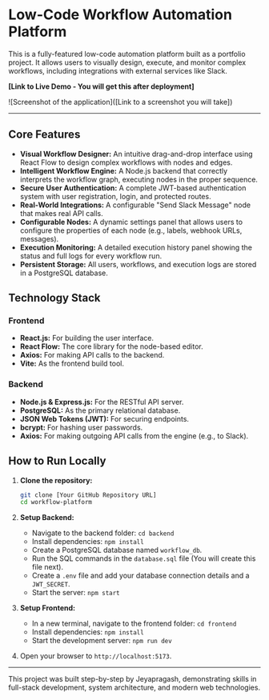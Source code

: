 # Low-Code Workflow Automation Platform

This is a fully-featured low-code automation platform built as a portfolio project. It allows users to visually design, execute, and monitor complex workflows, including integrations with external services like Slack.

**[Link to Live Demo - You will get this after deployment]**

![Screenshot of the application]([Link to a screenshot you will take])

---

## Core Features

*   **Visual Workflow Designer:** An intuitive drag-and-drop interface using React Flow to design complex workflows with nodes and edges.
*   **Intelligent Workflow Engine:** A Node.js backend that correctly interprets the workflow graph, executing nodes in the proper sequence.
*   **Secure User Authentication:** A complete JWT-based authentication system with user registration, login, and protected routes.
*   **Real-World Integrations:** A configurable "Send Slack Message" node that makes real API calls.
*   **Configurable Nodes:** A dynamic settings panel that allows users to configure the properties of each node (e.g., labels, webhook URLs, messages).
*   **Execution Monitoring:** A detailed execution history panel showing the status and full logs for every workflow run.
*   **Persistent Storage:** All users, workflows, and execution logs are stored in a PostgreSQL database.

## Technology Stack

### Frontend
*   **React.js:** For building the user interface.
*   **React Flow:** The core library for the node-based editor.
*   **Axios:** For making API calls to the backend.
*   **Vite:** As the frontend build tool.

### Backend
*   **Node.js & Express.js:** For the RESTful API server.
*   **PostgreSQL:** As the primary relational database.
*   **JSON Web Tokens (JWT):** For securing endpoints.
*   **bcrypt:** For hashing user passwords.
*   **Axios:** For making outgoing API calls from the engine (e.g., to Slack).

## How to Run Locally

1.  **Clone the repository:**
    ```bash
    git clone [Your GitHub Repository URL]
    cd workflow-platform
    ```

2.  **Setup Backend:**
    *   Navigate to the backend folder: `cd backend`
    *   Install dependencies: `npm install`
    *   Create a PostgreSQL database named `workflow_db`.
    *   Run the SQL commands in the `database.sql` file (You will create this file next).
    *   Create a `.env` file and add your database connection details and a `JWT_SECRET`.
    *   Start the server: `npm start`

3.  **Setup Frontend:**
    *   In a new terminal, navigate to the frontend folder: `cd frontend`
    *   Install dependencies: `npm install`
    *   Start the development server: `npm run dev`

4.  Open your browser to `http://localhost:5173`.

---
This project was built step-by-step by Jeyapragash, demonstrating skills in full-stack development, system architecture, and modern web technologies.